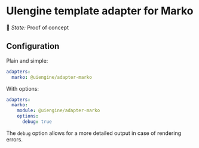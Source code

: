 # UIengine template adapter for Marko

🚦 *State:* Proof of concept

## Configuration

Plain and simple:

```yaml
adapters:
  marko: @uiengine/adapter-marko
```

With options:

```yaml
adapters:
  marko:
    module: @uiengine/adapter-marko
    options:
      debug: true
```

The `debug` option allows for a more detailed output in case of rendering errors.
